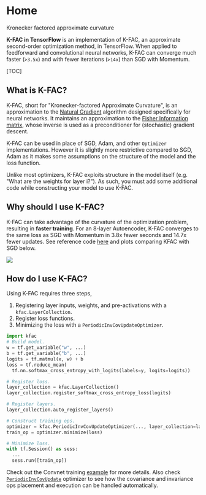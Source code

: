 # Home

Kronecker factored approximate curvature

**K-FAC in TensorFlow** is an implementation of K-FAC, an approximate
second-order optimization method, in TensorFlow. When applied to feedforward and
convolutional neural networks, K-FAC can converge much faster (`>3.5x`) and with
fewer iterations (`>14x`) than SGD with Momentum.

[TOC]

## What is K-FAC?

K-FAC, short for "Kronecker-factored Approximate Curvature", is an approximation
to the [Natural Gradient][natural_gradient] algorithm designed specifically for
neural networks. It maintains an approximation to the [Fisher Information
matrix][fisher_information], whose inverse is used as a preconditioner for
(stochastic) gradient descent.

K-FAC can be used in place of SGD, Adam, and other `Optimizer` implementations.
However it is slightly more restrictive compared to SGD, Adam as it makes some
assumptions on the structure of the model and the loss function.

Unlike most optimizers, K-FAC exploits structure in the model itself (e.g. "What
are the weights for layer i?"). As such, you must add some additional code while
constructing your model to use K-FAC.

[natural_gradient]: http://www.mitpressjournals.org/doi/abs/10.1162/089976698300017746
[fisher_information]: https://en.wikipedia.org/wiki/Fisher_information#Matrix_form

## Why should I use K-FAC?

K-FAC can take advantage of the curvature of the optimization problem, resulting
in **faster training**. For an 8-layer Autoencoder, K-FAC converges to the same
loss as SGD with Momentum in 3.8x fewer seconds and 14.7x fewer updates. See
reference code [here][autoencoder-code] and plots comparing KFAC with SGD below.

![](https://github.com/tensorflow/kfac/tree/master/docs/autoencoder.png?raw=True)

[autoencoder-code]: https://github.com/tensorflow/kfac/tree/master/kfac/examples/kfac_mnist_autoencoder_auto_damping.py

## How do I use K-FAC?

Using K-FAC requires three steps,

1.  Registering layer inputs, weights, and pre-activations with a
    `kfac.LayerCollection`.
2.  Register loss functions.
3.  Minimizing the loss with a `PeriodicInvCovUpdateOptimizer`.

```python
import kfac
# Build model.
w = tf.get_variable("w", ...)
b = tf.get_variable("b", ...)
logits = tf.matmul(x, w) + b
loss = tf.reduce_mean(
  tf.nn.softmax_cross_entropy_with_logits(labels=y, logits=logits))

# Register loss.
layer_collection = kfac.LayerCollection()
layer_collection.register_softmax_cross_entropy_loss(logits)

# Register layers.
layer_collection.auto_register_layers()

# Construct training ops.
optimizer = kfac.PeriodicInvCovUpdateOptimizer(..., layer_collection=layer_collection)
train_op = optimizer.minimize(loss)

# Minimize loss.
with tf.Session() as sess:
  ...
  sess.run([train_op])
```

Check out the Convnet training [example][convexamplesec] for more details. Also
check [`PeriodicInvCovUpdate`][periodicincovupdate] optimizer to see how the
covariance and invariance ops placement and execution can be handled
automatically.

[convexamplesec]: https://github.com/tensorflow/kfac/tree/master/docs/examples/convolutional.md
[periodicincovupdate]: https://github.com/tensorflow/kfac/tree/master/kfac/python/ops/kfac_utils/periodic_inv_cov_update_kfac_opt.py
